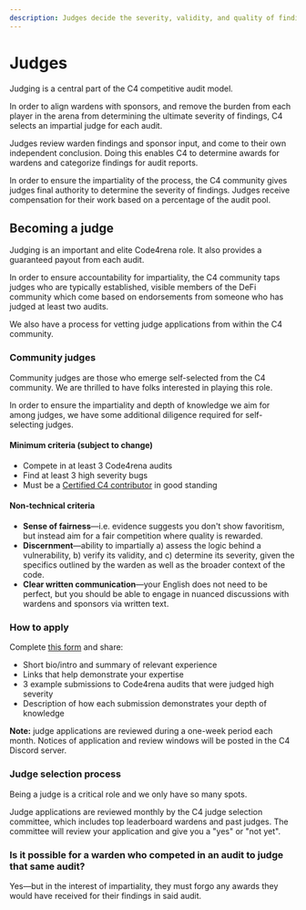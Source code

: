 ```yaml
---
description: Judges decide the severity, validity, and quality of findings and rate the performance of wardens.
---
```


# Judges

Judging is a central part of the C4 competitive audit model.

In order to align wardens with sponsors, and remove the burden from each player in the arena from determining the ultimate severity of findings, C4 selects an impartial judge for each audit.

Judges review warden findings and sponsor input, and come to their own independent conclusion. Doing this enables C4 to determine awards for wardens and categorize findings for audit reports.

In order to ensure the impartiality of the process, the C4 community gives judges final authority to determine the severity of findings. Judges receive compensation for their work based on a percentage of the audit pool.

## Becoming a judge

Judging is an important and elite Code4rena role. It also provides a guaranteed payout from each audit.

In order to ensure accountability for impartiality, the C4 community taps judges who are typically established, visible members of the DeFi community which come based on endorsements from someone who has judged at least two audits.

We also have a process for vetting judge applications from within the C4 community.

### Community judges&#x20;

Community judges are those who emerge self-selected from the C4 community. We are thrilled to have folks interested in playing this role.

In order to ensure the impartiality and depth of knowledge we aim for among judges, we have some additional diligence required for self-selecting judges.

#### Minimum criteria (subject to change)

* Compete in at least 3 Code4rena audits
* Find at least 3 high severity bugs
* Must be a [Certified C4 contributor](/roles/certified-contributors) in good standing

#### Non-technical criteria

* **Sense of fairness**—i.e. evidence suggests you don't show favoritism, but instead aim for a fair competition where quality is rewarded.
* **Discernment**—ability to impartially a) assess the logic behind a vulnerability, b) verify its validity, and c) determine its severity, given the specifics outlined by the warden as well as the broader context of the code.
* **Clear written communication**—your English does not need to be perfect, but you should be able to engage in nuanced discussions with wardens and sponsors via written text.

### How to apply

Complete [this form](https://code4rena.com/judge-application/) and share:

* Short bio/intro and summary of relevant experience
* Links that help demonstrate your expertise
* 3 example submissions to Code4rena audits that were judged high severity
* Description of how each submission demonstrates your depth of knowledge

**Note:** judge applications are reviewed during a one-week period each month. Notices of application and review windows will be posted in the C4 Discord server.&#x20;

### Judge selection process

Being a judge is a critical role and we only have so many spots.&#x20;

Judge applications are reviewed monthly by the C4 judge selection committee, which includes top leaderboard wardens and past judges. The committee will review your application and give you a "yes" or "not yet".

### Is it possible for a warden who competed in an audit to judge that same audit?

Yes—but in the interest of impartiality, they must forgo any awards they would have received for their findings in said audit.

